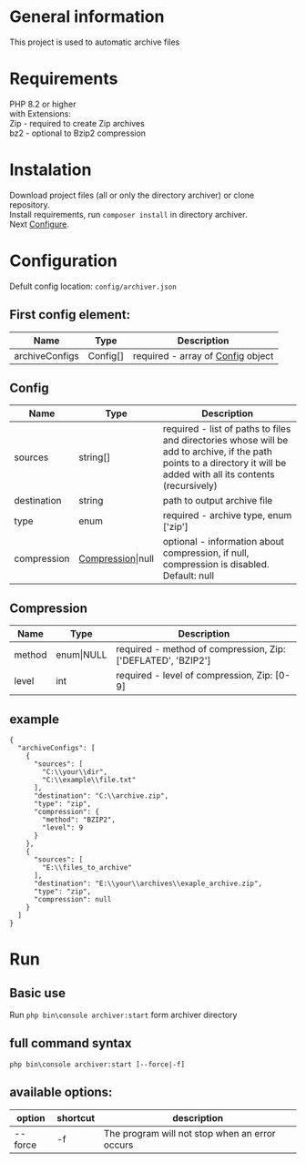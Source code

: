 # General information
This project is used to automatic archive files

# Requirements
PHP 8.2 or higher \
with Extensions: \
Zip - required to create Zip archives \
bz2 - optional to Bzip2 compression

# Instalation
Download project files (all or only the directory archiver) or clone repository.\
Install requirements, run `composer install` in directory archiver. \
Next [Configure](#Configuration).

# Configuration
Defult config location: `config/archiver.json`

## First config element:
| Name | Type | Description |
|--|--|--|
| archiveConfigs | Config[] | required - array of [Config](#Config) object|

## Config
|Name| Type| Description |
|--|--|--|
|sources| string[]| required - list of paths to files and directories whose will be add to archive, if the path points to a directory it will be added with all its contents (recursively) |
|destination| string | path to output archive file |
|type| enum | required - archive type, enum ['zip'] |
|compression| [Compression](#Compression)\|null | optional - information about compression, if null, compression is disabled. Default: null |

## Compression
|Name| Type | Description|
|--|--|--|
|method|enum\|NULL| required - method of compression, Zip: ['DEFLATED', 'BZIP2'] |
|level|int| required - level of compression, Zip: [0-9] |

## example

    {
      "archiveConfigs": [
        {
          "sources": [
            "C:\\your\\dir",
            "C:\\example\\file.txt"
          ],
          "destination": "C:\\archive.zip",
          "type": "zip",
          "compression": {
            "method": "BZIP2",
            "level": 9
          }
        },
        {
          "sources": [
            "E:\\files_to_archive"
          ],
          "destination": "E:\\your\\archives\\exaple_archive.zip",
          "type": "zip",
          "compression": null
        }
      ]
    }

# Run
## Basic use
Run `php bin\console archiver:start` form archiver directory
## full command syntax
`php bin\console archiver:start [--force|-f]`
## available options:
| option | shortcut| description |
|--|--|--|
|--force|-f|The program will not stop when an error occurs|

